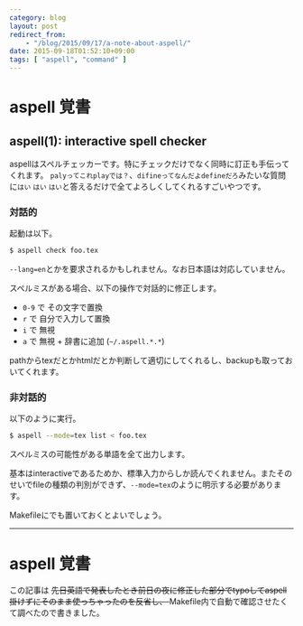 ```yaml
---
category: blog
layout: post
redirect_from:
    - "/blog/2015/09/17/a-note-about-aspell/"
date: 2015-09-18T01:52:10+09:00
tags: [ "aspell", "command" ]
---
```


# aspell 覚書

## aspell(1): interactive spell checker

aspellはスペルチェッカーです。特にチェックだけでなく同時に訂正も手伝ってくれます。
`palyってこれplayでは？`、`difineってなんだよdefineだろ`みたいな質問に`はい` `はい` `はい`と答えるだけで全てよろしくしてくれるすごいやつです。

<!-- more -->

### 対話的

起動は以下。

``` sh
$ aspell check foo.tex
```

`--lang=en`とかを要求されるかもしれません。なお日本語は対応していません。


スペルミスがある場合、以下の操作で対話的に修正します。

-   `0-9` で その文字で置換
-   `r` で 自分で入力して置換
-   `i` で 無視
-   `a` で 無視 + 辞書に追加 (`~/.aspell.*.*`)

pathからtexだとかhtmlだとか判断して適切にしてくれるし、backupも取っておいてくれます。

### 非対話的

以下のように実行。

``` sh
$ aspell --mode=tex list < foo.tex
```

スペルミスの可能性がある単語を全て出力します。

基本はinteractiveであるためか、標準入力からしか読んでくれません。またそのせいでfileの種類の判別ができず、`--mode=tex`のように明示する必要があります。

Makefileにでも置いておくとよいでしょう。

---

# aspell 覚書

この記事は <del> 先日英語で発表したとき前日の夜に修正した部分でtypoしてaspell掛けずにそのまま使っちゃったのを反省し、 </del> Makefile内で自動で確認させたくて調べたので書きました。
